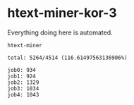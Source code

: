 # htext-miner-kor-3

Everything doing here is automated.

```
htext-miner

total: 5264/4514 (116.61497563136906%)

job0: 934
job1: 924
job2: 1329
job3: 1034
job4: 1043
```